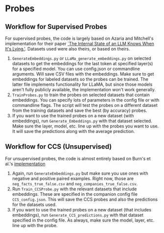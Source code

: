 # Probes


## Workflow for Supervised Probes
For supervised probes, the code is largely based on Azaria and Mitchell's implementation for their paper [`The Internal State of an LLM Knows When It's Lying.'](https://arxiv.org/abs/2304.13734). Datasets used were also theirs, or based on theirs.

1. `GenerateEmbeddings.py` or `LLaMa_generate_embeddings.py` on selected datasets to get the embeddings for the last token at specified layer(s) for a specified model. You can use config.json or commandline arguments. Will save CSV files with the embeddings. Make sure to get embeddings for labeled datasets so the probes can be trained. The latter file implements functionality for LLaMA, but since those models aren't fully publicly available, the implementation won't work generally.
2. `TrainProbes.py` to train the probes on selected datasets that contain embeddings. You can specify lots of parameters in the config file or with commandline flags. The script will test the probes on a different dataset from the training datasets and save the best (by accuracy) probes.
3. If you want to use the trained probes on a new dataset (with embeddings), run `Generate_Embeddings.py` with that dataset selected. Make sure the layer, model, etc. line up with the probes you want to use. It will save the predictions along with the average prediction.

## Workflow for CCS (Unsupervised)
For unsupervised probes, the code is almost entirely based on Burn's et al.'s [implementation](https://github.com/collin-burns/discovering_latent_knowledge)
1. Again, run `GenerateEmbeddings.py` but make sure you use ones with negative and positive paired examples. Right now, those are `neg_facts_true_false.csv` and `neg_companies_true_false.csv`. 
2. Run `Train_CCSProbe.py` with the relevant datasets that include embeddings. These are specified in the companion config file `CCS_config.json`. This will save the CCS probes and also the predictions for the datasets used.
3. If you want to use the trained probes on a new dataset (that includes embeddings), run `Generate_CCS_predictions.py` with that dataset specified in the config file. As always, make sure the model, layer, etc. line up with the probe. 
